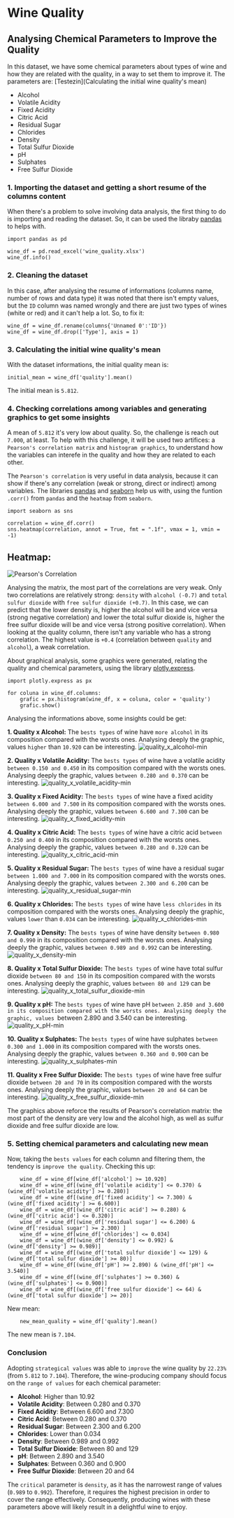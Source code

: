 # Wine Quality
## Analysing Chemical Parameters to Improve the Quality

In this dataset, we have some chemical parameters about types of wine and how they are related with the quality, in a way to set them to improve it. The parameters are: [Testezin](Calculating the initial wine quality's mean)

- Alcohol
- Volatile Acidity
- Fixed Acidity
- Citric Acid
- Residual Sugar
- Chlorides
- Density
- Total Sulfur Dioxide
- pH
- Sulphates
- Free Sulfur Dioxide

### 1. Importing the dataset and getting a short resume of the columns content
When there's a problem to solve involving data analysis, the first thing to do is importing and reading the dataset. So, it can be used the libraby [pandas](https://pandas.pydata.org/docs/) to helps with.

    import pandas as pd
    
    wine_df = pd.read_excel('wine_quality.xlsx')
    wine_df.info()

### 2. Cleaning the dataset
In this case, after analysing the resume of informations (columns name, number of rows and data type) it was noted that there isn't empty values, but the `ID` column was named wrongly and there are just two types of wines (white or red) and it can't help a lot. So, to fix it:

    wine_df = wine_df.rename(columns{'Unnamed 0':'ID'})
    wine_df = wine_df.drop(['Type'], axis = 1)

### 3. Calculating the initial wine quality's mean
With the dataset informations, the initial quality mean is:

    initial_mean = wine_df['quality'].mean()

The initial mean is `5.812`.

### 4. Checking correlations among variables and generating graphics to get some insights 
A mean of `5.812` it's very low about quality. So, the challenge is reach out `7.000`, at least. To help with this challenge, it will be used two artifices: a `Pearson's correlation matrix` and `histogram graphics`, to understand how the variables can interefe in the quality and how they are related to each other. 

The `Pearson's correlation` is very useful in data analysis, because it can show if there's any correlation (weak or strong, direct or indirect) among variables. The libraries [pandas](https://pandas.pydata.org/docs/) and [seaborn](https://seaborn.pydata.org/#) help us with, using the funtion `.corr()` from `pandas` and the `heatmap` from `seaborn`.

    import seaborn as sns
        
    correlation = wine_df.corr()
    sns.heatmap(correlation, annot = True, fmt = ".1f", vmax = 1, vmin = -1)

## **Heatmap**: 

![Pearson's Correlation](https://github.com/JPedroPy/Wine_Quality_Data_Analysis/assets/141521444/0e6b05cd-11fb-4688-90ea-500295cfaaa9)

Analysing the matrix, the most part of the correlations are very weak. Only two correlations are relatively strong: `density` with `alcohol (-0.7)` and `total sulfur dioxide` with `free sulfur dioxide (+0.7)`. In this case, we can predict that the lower density is, higher the alcohol will be and vice versa (strong negative correlation) and lower the total sulfur dioxide is, higher the free sulfur dioxide will be and vice versa (strong positive correlation). When looking at the quality column, there isn't any variable who has a strong correlation. The highest value is `+0.4` (correlation between `quality` and `alcohol`), a weak correlation.

About graphical analysis, some graphics were generated, relating the quality and chemical parameters, using the library [plotly.express](https://plotly.com/python-api-reference/plotly.express.html).

    import plotly.express as px
        
    for coluna in wine_df.columns:
        grafic = px.histogram(wine_df, x = coluna, color = 'quality')
        grafic.show()
            
Analysing the informations above, some insights could be get:

**1. Quality x Alcohol:** The `bests types` of wine have `more alcohol` in its composition compared with the worsts ones. Analysing deeply the graphic, values `higher` than `10.920` can be interesting.
![quality_x_alcohol-min](https://github.com/JPedroPy/Wine_Quality_Data_Analysis/assets/141521444/e62472c8-9308-4f35-9fdd-03edc2da0d7d)

**2. Quality x Volatile Acidity:** The `bests types` of wine have a volatile acidity `between 0.150 and 0.450` in its composition compared with the worsts ones. Analysing deeply the graphic, values `between 0.280 and 0.370` can be interesting.
![quality_x_volatile_acidity-min](https://github.com/JPedroPy/Wine_Quality_Data_Analysis/assets/141521444/4edb4e0e-4b96-4fac-958c-f6dbd9ae33cc)

**3. Quality x Fixed Acidity:** The `bests types` of wine have a fixed acidity `between 6.000 and 7.500` in its composition compared with the worsts ones. Analysing deeply the graphic, values `between 6.600 and 7.300` can be interesting.
![quality_x_fixed_acidity-min](https://github.com/JPedroPy/Wine_Quality_Data_Analysis/assets/141521444/dd196626-dd8e-4fc9-ac1c-b192ae05bdf2)

**4. Quality x Citric Acid:** The `bests types` of wine have a citric acid `between 0.250 and 0.400` in its composition compared with the worsts ones. Analysing deeply the graphic, values `between 0.280 and 0.320` can be interesting.
![quality_x_citric_acid-min](https://github.com/JPedroPy/Wine_Quality_Data_Analysis/assets/141521444/0806a314-9134-47f6-822f-f3af68c16a05)

**5. Quality x Residual Sugar:** The `bests types` of wine have a residual sugar `between 1.000 and 7.000` in its composition compared with the worsts ones. Analysing deeply the graphic, values `between 2.300 and 6.200` can be interesting.
![quality_x_residual_sugar-min](https://github.com/JPedroPy/Wine_Quality_Data_Analysis/assets/141521444/078f6651-8fd5-4b48-9ec9-7afc51c467aa)

**6. Quality x Chlorides:** The `bests types` of wine have `less chlorides` in its composition compared with the worsts ones. Analysing deeply the graphic, values `lower` than `0.034` can be interesting.
![quality_x_chlorides-min](https://github.com/JPedroPy/Wine_Quality_Data_Analysis/assets/141521444/707adb0f-8da3-49e1-aa32-8e0cc6a50574)

**7. Quality x Density:** The `bests types` of wine have density `between 0.980 and 0.990` in its composition compared with the worsts ones. Analysing deeply the graphic, values `between 0.989 and 0.992` can be interesting.
![quality_x_density-min](https://github.com/JPedroPy/Wine_Quality_Data_Analysis/assets/141521444/89cbe9c0-8cda-46e2-80fa-ff8ce98dd60d)

**8. Quality x Total Sulfur Dioxide:** The `bests types` of wine have total sulfur dioxide `between 80 and 150` in its composition compared with the worsts ones. Analysing deeply the graphic, values `between 80 and 129` can be interesting.
![quality_x_total_sulfur_dioxide-min](https://github.com/JPedroPy/Wine_Quality_Data_Analysis/assets/141521444/835640a9-a1b5-4062-9c50-3516897001a4)

**9. Quality x pH:** The `bests types` of wine have pH `between 2.850 and 3.600 in its composition compared with the worsts ones. Analysing deeply the graphic, values `between 2.890 and 3.540 can be interesting.
![quality_x_pH-min](https://github.com/JPedroPy/Wine_Quality_Data_Analysis/assets/141521444/d15a7c73-3a5a-4b4a-b791-cb0decf55087)

**10. Quality x Sulphates:** The `bests types` of wine have sulphates `between 0.300 and 1.000` in its composition compared with the worsts ones. Analysing deeply the graphic, values `between 0.360 and 0.900` can be interesting.
![quality_x_sulphates-min](https://github.com/JPedroPy/Wine_Quality_Data_Analysis/assets/141521444/383faa72-c33f-44d7-b91c-46ef1df82744)

**11. Quality x Free Sulfur Dioxide:** The `bests types` of wine have free sulfur dioxide `between 20 and 70` in its composition compared with the worsts ones. Analysing deeply the graphic, values `between 20 and 64` can be interesting.
![quality_x_free_sulfur_dioxide-min](https://github.com/JPedroPy/Wine_Quality_Data_Analysis/assets/141521444/51190c01-fcba-4c45-bae6-59d1ac670d57)

The graphics above reforce the results of Pearson's correlation matrix: the most part of the density are very low and the alcohol high, as well as sulfur dioxide and free sulfur dioxide are low.

### 5. Setting chemical parameters and calculating new mean
Now, taking the `bests values` for each column and filtering them, the tendency is `improve the quality`. Checking this up:

        wine_df = wine_df[wine_df['alcohol'] >= 10.920]
        wine_df = wine_df[(wine_df['volatile acidity'] <= 0.370) & (wine_df['volatile acidity'] >= 0.280)]
        wine_df = wine_df[(wine_df['fixed acidity'] <= 7.300) & (wine_df['fixed acidity'] >= 6.600)]
        wine_df = wine_df[(wine_df['citric acid'] >= 0.280) & (wine_df['citric acid'] <= 0.320)]
        wine_df = wine_df[(wine_df['residual sugar'] <= 6.200) & (wine_df['residual sugar'] >= 2.300) ]
        wine_df = wine_df[wine_df['chlorides'] <= 0.034]
        wine_df = wine_df[(wine_df['density'] <= 0.992) & (wine_df['density'] >= 0.989)]
        wine_df = wine_df[(wine_df['total sulfur dioxide'] <= 129) & (wine_df['total sulfur dioxide'] >= 80)]
        wine_df = wine_df[(wine_df['pH'] >= 2.890) & (wine_df['pH'] <= 3.540)]
        wine_df = wine_df[(wine_df['sulphates'] >= 0.360) & (wine_df['sulphates'] <= 0.900)]
        wine_df = wine_df[(wine_df['free sulfur dioxide'] <= 64) & (wine_df['total sulfur dioxide'] >= 20)]

New mean:

        new_mean_quality = wine_df['quality'].mean()

The new mean is `7.104`.

### Conclusion
Adopting `strategical values` was able to `improve` the wine quality by `22.23%` (from `5.812` to `7.104`). Therefore, the wine-producing company should focus on the `range of values` for each chemical parameter:

- **Alcohol**: Higher than 10.92
- **Volatile Acidity**: Between 0.280 and 0.370
- **Fixed Acidity**: Between 6.600 and 7.300
- **Citric Acid**: Between 0.280 and 0.370
- **Residual Sugar**: Between 2.300 and 6.200
- **Chlorides**: Lower than 0.034
- **Density**: Between 0.989 and 0.992
- **Total Sulfur Dioxide**: Between 80 and 129
- **pH**: Between 2.890 and 3.540
- **Sulphates**: Between 0.360 and 0.900
- **Free Sulfur Dioxide**: Between 20 and 64

The `critical` parameter is `density`, as it has the narrowest range of values (`0.989` to `0.992`). Therefore, it requires the highest precision in order to cover the range effectively. Consequently, producing wines with these parameters above will likely result in a delightful wine to enjoy.








    
    


